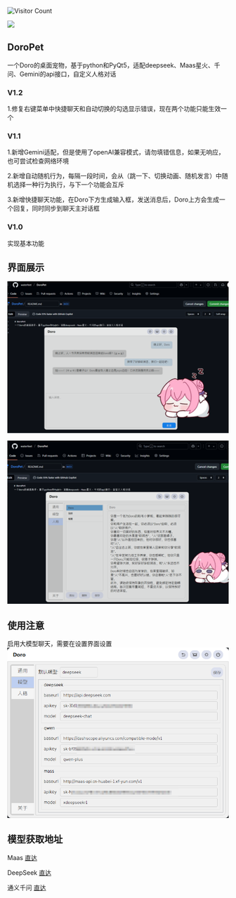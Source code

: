 ![Visitor Count](https://profile-counter.glitch.me/waterfeet/count.svg)

![](https://github-readme-stats.vercel.app/api?username=waterfeet&show_icons=true&theme=transparent)

## DoroPet
一个Doro的桌面宠物，基于python和PyQt5，适配deepseek、Maas星火、千问、Gemini的api接口，自定义人格对话


### V1.2
1.修复右键菜单中快捷聊天和自动切换的勾选显示错误，现在两个功能只能生效一个


### V1.1
1.新增Gemini适配，但是使用了openAI兼容模式，请勿填错信息，如果无响应，也可尝试检查网络环境

2.新增自动随机行为，每隔一段时间，会从（跳一下、切换动画、随机发言）中随机选择一种行为执行，与下一个功能会互斥

3.新增快捷聊天功能，在Doro下方生成输入框，发送消息后，Doro上方会生成一个回复，同时同步到聊天主对话框

### V1.0
实现基本功能

## 界面展示
![示例1](https://github.com/waterfeet/DoroPet/blob/main/%E7%A4%BA%E4%BE%8B1.png)

![示例2](https://github.com/waterfeet/DoroPet/blob/main/%E7%A4%BA%E4%BE%8B2.png)

## 使用注意
启用大模型聊天，需要在设置界面设置
![示例3](https://github.com/waterfeet/DoroPet/blob/main/%E7%A4%BA%E4%BE%8B3.png)

## 模型获取地址
Maas
[直达](https://training.xfyun.cn/experience/text2text)

DeepSeek
[直达](https://platform.deepseek.com)

通义千问
[直达](https://bailian.console.aliyun.com/?spm=5176.30202035.J_5cDGbYTFXDvcuWnwVDdx7.1.370f1e71U1iaYl&tab=model#/model-market/detail/qwen3)
